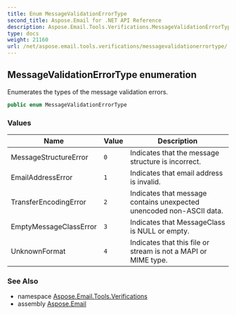 ```yaml
---
title: Enum MessageValidationErrorType
second_title: Aspose.Email for .NET API Reference
description: Aspose.Email.Tools.Verifications.MessageValidationErrorType enum. Enumerates the types of the message validation errors
type: docs
weight: 21160
url: /net/aspose.email.tools.verifications/messagevalidationerrortype/
---
```

## MessageValidationErrorType enumeration

Enumerates the types of the message validation errors.

```csharp
public enum MessageValidationErrorType
```

### Values

| Name | Value | Description |
| --- | --- | --- |
| MessageStructureError | `0` | Indicates that the message structure is incorrect. |
| EmailAddressError | `1` | Indicates that email address is invalid. |
| TransferEncodingError | `2` | Indicates that message contains unexpected unencoded non-ASCII data. |
| EmptyMessageClassError | `3` | Indicates that MessageClass is NULL or empty. |
| UnknownFormat | `4` | Indicates that this file or stream is not a MAPI or MIME type. |

### See Also

* namespace [Aspose.Email.Tools.Verifications](../../aspose.email.tools.verifications/)
* assembly [Aspose.Email](../../)


